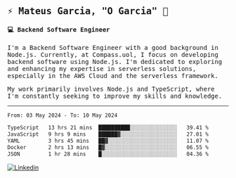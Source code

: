 
<samp>
  
## ⚡ Mateus Garcia, "O Garcia" :rocket: 
  

#### 💻 Backend Software Engineer

I'm a Backend Software Engineer with a good background in Node.js. Currently, at Compass.uol, I focus on developing backend software using Node.js. I'm dedicated to exploring and enhancing my expertise in serverless solutions, especially in the AWS Cloud and the serverless framework.

My work primarily involves Node.js and TypeScript, where I'm constantly seeking to improve my skills and knowledge.

---

<!--START_SECTION:waka-->

```txt
From: 03 May 2024 - To: 10 May 2024

TypeScript   13 hrs 21 mins  ██████████░░░░░░░░░░░░░░░   39.41 %
JavaScript   9 hrs 9 mins    ██████▓░░░░░░░░░░░░░░░░░░   27.01 %
YAML         3 hrs 45 mins   ██▓░░░░░░░░░░░░░░░░░░░░░░   11.07 %
Docker       2 hrs 13 mins   █▓░░░░░░░░░░░░░░░░░░░░░░░   06.55 %
JSON         1 hr 28 mins    █░░░░░░░░░░░░░░░░░░░░░░░░   04.36 %
```

<!--END_SECTION:waka-->
  
</samp>

[![Linkedin](https://img.shields.io/badge/-Mateus%20Garcia-c080ff?style=flat-square&logo=Linkedin&logoColor=white&link=https://www.linkedin.com/in/mpgxc)](https://www.linkedin.com/in/mateusogarcia) 
